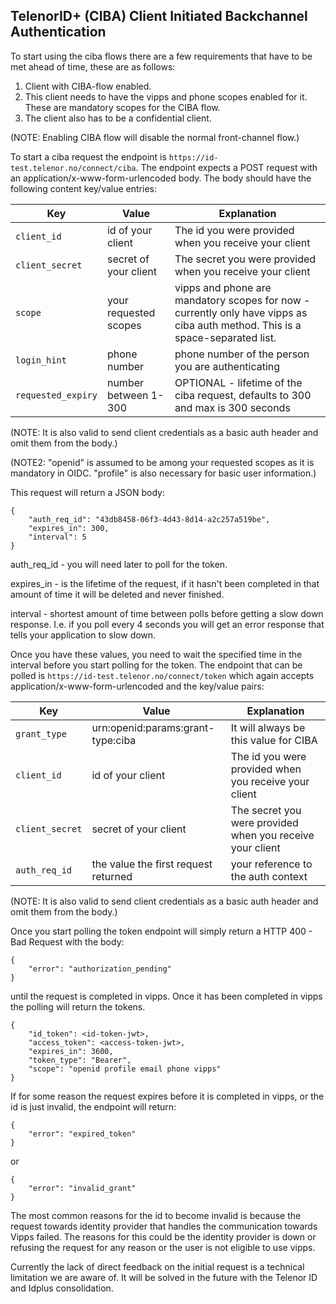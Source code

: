 ## TelenorID\+ \(CIBA\) Client Initiated Backchannel Authentication

To start using the ciba flows there are a few requirements that have to be met ahead of time, these are as follows:
1. Client with CIBA-flow enabled.
2. This client needs to have the vipps and phone scopes enabled for it. These are mandatory scopes for the CIBA flow.
3. The client also has to be a confidential client.

(NOTE: Enabling CIBA flow will disable the normal front-channel flow.)

To start a ciba request the endpoint is ```https://id-test.telenor.no/connect/ciba```. The endpoint expects a POST request with an application/x-www-form-urlencoded body.
The body should have the following content key/value entries:


| Key                    | Value                 | Explanation                                                                                                                   |
|------------------------|-----------------------|-------------------------------------------------------------------------------------------------------------------------------|
| ```client_id```        | id of your client     | The id you were provided when you receive your client                                                                         |
| ```client_secret```    | secret of your client | The secret you were provided when you receive your client                                                                     |
| ```scope```            | your requested scopes | vipps and phone are mandatory scopes for now - currently only have vipps as ciba auth method. This is a space-separated list. |
| ```login_hint```       | phone number          | phone number of the person you are authenticating                                                                             |
| ```requested_expiry``` | number between 1-300  | OPTIONAL - lifetime of the ciba request, defaults to 300 and max is 300 seconds                                               |
(NOTE: It is also valid to send client credentials as a basic auth header and omit them from the body.)

(NOTE2: "openid" is assumed to be among your requested scopes as it is mandatory in OIDC. "profile" is also necessary for basic user information.)

This request will return a JSON body:
```
{
    "auth_req_id": "43db8458-06f3-4d43-8d14-a2c257a519be",
    "expires_in": 300,
    "interval": 5
}
```
auth_req_id - you will need later to poll for the token.

expires_in - is the lifetime of the request, if it hasn't been completed in that amount of time it will be deleted and never finished.

interval - shortest amount of time between polls before getting a slow down response. I.e. if you poll every 4 seconds you will get an error response that tells your application to slow down.

Once you have these values, you need to wait the specified time in the interval before you start polling for the token. The endpoint that can be polled is ```https://id-test.telenor.no/connect/token``` which again accepts application/x-www-form-urlencoded and the key/value pairs:

| Key                 | Value                                | Explanation                                               |
|---------------------|--------------------------------------|-----------------------------------------------------------|
| ```grant_type```    | urn:openid:params:grant-type:ciba    | It will always be this value for CIBA                     |
| ```client_id```     | id of your client                    | The id you were provided when you receive your client     |
| ```client_secret``` | secret of your client                | The secret you were provided when you receive your client |
| ```auth_req_id```   | the value the first request returned | your reference to the auth context                        |
(NOTE: It is also valid to send client credentials as a basic auth header and omit them from the body.)

Once you start polling the token endpoint will simply return a HTTP 400 - Bad Request with the body:
```
{
    "error": "authorization_pending"
}
```

until the request is completed in vipps. Once it has been completed in vipps the polling will return the tokens.
```
{
    "id_token": <id-token-jwt>,
    "access_token": <access-token-jwt>,
    "expires_in": 3600,
    "token_type": "Bearer",
    "scope": "openid profile email phone vipps"
}
```



If for some reason the request expires before it is completed in vipps, or the id is just invalid, the endpoint will return:
```
{
    "error": "expired_token"
}
```
or
```
{
    "error": "invalid_grant"
}
```
The most common reasons for the id to become invalid is because the request towards identity provider that handles the communication towards Vipps failed.
The reasons for this could be the identity provider is down or refusing the request for any reason or the user is not eligible to use vipps.

Currently the lack of direct feedback on the initial request is a technical limitation we are aware of. 
It will be solved in the future with the Telenor ID and Idplus consolidation.
